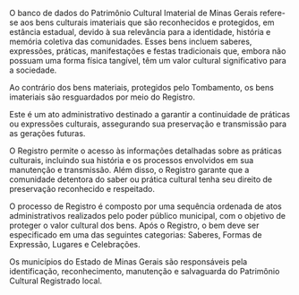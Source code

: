 O banco de dados do Patrimônio Cultural Imaterial de Minas Gerais refere-se aos bens culturais imateriais que são reconhecidos e protegidos, em estância estadual, devido à sua relevância para a identidade, história e memória coletiva das comunidades. Esses bens incluem saberes, expressões, práticas, manifestações e festas tradicionais que, embora não possuam uma forma física tangível, têm um valor cultural significativo para a sociedade.

Ao contrário dos bens materiais, protegidos pelo Tombamento, os bens imateriais são resguardados por meio do Registro.

Este é um ato administrativo destinado a garantir a continuidade de práticas ou expressões culturais, assegurando sua preservação e transmissão para as gerações futuras.

O Registro permite o acesso às informações detalhadas sobre as práticas culturais, incluindo sua história e os processos envolvidos em sua manutenção e transmissão. Além disso, o Registro garante que a comunidade detentora do saber ou prática cultural tenha seu direito de preservação reconhecido e respeitado.

O processo de Registro é composto por uma sequência ordenada de atos administrativos realizados pelo poder público municipal, com o objetivo de proteger o valor cultural dos bens. Após o Registro, o bem deve ser especificado em uma das seguintes categorias: Saberes, Formas de Expressão, Lugares e Celebrações.

Os municípios do Estado de Minas Gerais são responsáveis pela identificação, reconhecimento, manutenção e salvaguarda do Patrimônio Cultural Registrado local.

